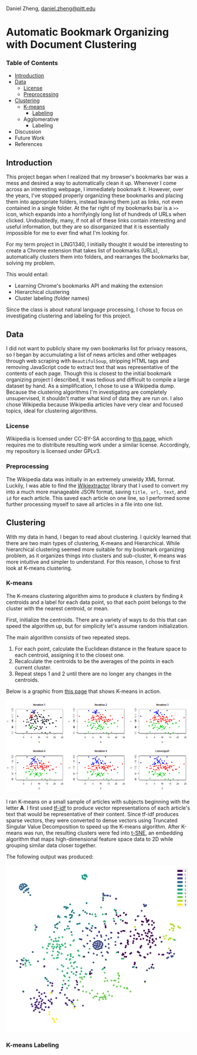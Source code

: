 Daniel Zheng, [daniel.zheng@pitt.edu](mailto:daniel.zheng@pitt.edu)
# Automatic Bookmark Organizing with Document Clustering
### Table of Contents
- [Introduction](#introduction)
- [Data](#data)
  - [License](#license)
  - [Preprocessing](#preprocessing)
- [Clustering](#clustering)
  - [K-means](#k-means)
    - [Labeling](#k-means-labeling)
  - Agglomerative
    - Labeling
- Discussion
- Future Work
- References

## Introduction
This project began when I realized that my browser's bookmarks bar was a mess and desired a way to automatically clean it up. Whenever I come across an interesting webpage, I immediately bookmark it. However, over the years, I've stopped properly organizing these bookmarks and placing them into appropriate folders, instead leaving them just as links, not even contained in a single folder. At the far right of my bookmarks bar is a `>>` icon, which expands into a horrifyingly long list of hundreds of URLs when clicked. Undoubtedly, many, if not all of these links contain interesting and useful information, but they are so disorganized that it is essentially impossible for me to ever find what I'm looking for.

For my term project in LING1340, I initially thought it would be interesting to create a Chrome extension that takes list of bookmarks (URLs), automatically clusters them into folders, and rearranges the bookmarks bar, solving my problem.

This would entail:
- Learning Chrome's bookmarks API and making the extension
- Hierarchical clustering
- Cluster labeling (folder names)

Since the class is about natural language processing, I chose to focus on investigating clustering and labeling for this project.

## Data
I did not want to publicly share my own bookmarks list for privacy reasons, so I began by accumulating a list of news articles and other webpages through web scraping with `BeautifulSoup`, stripping HTML tags and removing JavaScript code to extract text that was representative of the contents of each page. Though this is closest to the initial bookmark organizing project I described, it was tedious and difficult to compile a large dataset by hand. As a simplification, I chose to use a Wikipedia dump. Because the clustering algorithms I'm investigating are completely unsupervised, it shouldn't matter what kind of data they are run on. I also chose Wikipedia because Wikipedia articles have very clear and focused topics, ideal for clustering algorithms.

### License
Wikipedia is licensed under CC-BY-SA according to [this page](https://en.wikipedia.org/wiki/Wikipedia:Reusing_Wikipedia_content), which requires me to distribute resulting work under a similar license. Accordingly, my repository is licensed under GPLv3.

### Preprocessing
The Wikipedia data was initially in an extremely unwieldy XML format. Luckily, I was able to find the [Wikiextractor](https://github.com/attardi/wikiextractor/) library that I used to convert my into a much more manageable JSON format, saving `title, url, text`, and `id` for each article. This saved each article on one line, so I performed some further processing myself to save all articles in a file into one list.

## Clustering
With my data in hand, I began to read about clustering. I quickly learned that there are two main types of clustering, K-means and Hierarchical. While hierarchical clustering seemed more suitable for my bookmark organizing problem, as it organizes things into clusters and sub-cluster, K-means was more intuitive and simpler to understand. For this reason, I chose to first look at K-means clustering.

### K-means
The K-means clustering algorithm aims to produce *k* clusters by finding *k* centroids and a label for each data point, so that each point belongs to the cluster with the nearest centroid, or mean.

First, initialize the centroids. There are a variety of ways to do this that can speed the algorithm up, but for simplicity let's assume random initialization.

The main algorithm consists of two repeated steps.
1. For each point, calculate the Euclidean distance in the feature space to each centroid, assigning it to the closest one.
2. Recalculate the centroids to be the averages of the points in each current cluster.
3. Repeat steps 1 and 2 until there are no longer any changes in the centroids.

Below is a graphic from [this page](http://www.learnbymarketing.com/methods/k-means-clustering/) that shows K-means in action.

![png](img/k-means-steps-example.png)

I ran K-means on a small sample of articles with subjects beginning with the letter __A__. I first used [tf-idf](http://www.tfidf.com/) to produce vector representations of each article's text that would be representative of their content. Since tf-idf produces sparse vectors, they were converted to dense vectors using Truncated Singular Value Decomposition to speed up the K-means algorithm. After K-means was run, the resulting clusters were fed into [t-SNE](https://lvdmaaten.github.io/tsne/), an embedding algorithm that maps high-dimensional feature space data to 2D while grouping similar data closer together.

The following output was produced:

![png](img/output_12_0.png)

### K-means Labeling
